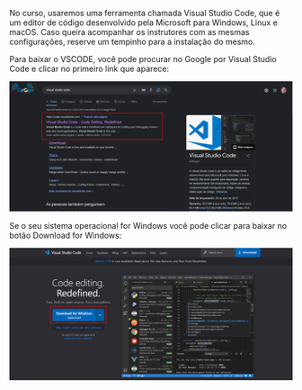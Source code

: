 No curso, usaremos uma ferramenta chamada Visual Studio Code, que é um editor de código desenvolvido pela Microsoft para Windows, Linux e macOS. Caso queira acompanhar os instrutores com as mesmas configurações, reserve um tempinho para a instalação do mesmo.

Para baixar o VSCODE, você pode procurar no Google por Visual Studio Code e clicar no primeiro link que aparece:

![Texto alternativo](aula1-img1.webp)

Se o seu sistema operacional for Windows você pode clicar para baixar no botão Download for Windows:

![Texto alternativo](aula1-img2.webp)

